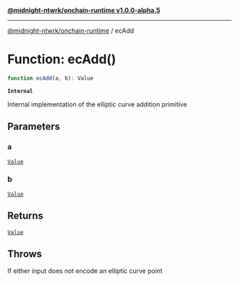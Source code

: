 [**@midnight-ntwrk/onchain-runtime v1.0.0-alpha.5**](../README.md)

***

[@midnight-ntwrk/onchain-runtime](../globals.md) / ecAdd

# Function: ecAdd()

```ts
function ecAdd(a, b): Value
```

**`Internal`**

Internal implementation of the elliptic curve addition primitive

## Parameters

### a

[`Value`](../type-aliases/Value.md)

### b

[`Value`](../type-aliases/Value.md)

## Returns

[`Value`](../type-aliases/Value.md)

## Throws

If either input does not encode an elliptic curve point
